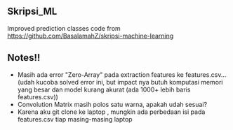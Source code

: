 ## Skripsi_ML

Improved prediction classes code from https://github.com/BasalamahZ/skripsi-machine-learning

## Notes!!

- Masih ada error "Zero-Array" pada extraction features ke features.csv... (udah kucoba solved error ini, but impact nya butuh komputasi memori yang besar dan model kurang akurat  (ada 1000+ lebih baris features.csv))
- Convolution Matrix masih polos satu warna, apakah udah sesuai?
- Karena aku git clone ke laptop , mungkin ada perbedaan isi pada features.csv tiap masing-masing laptop
